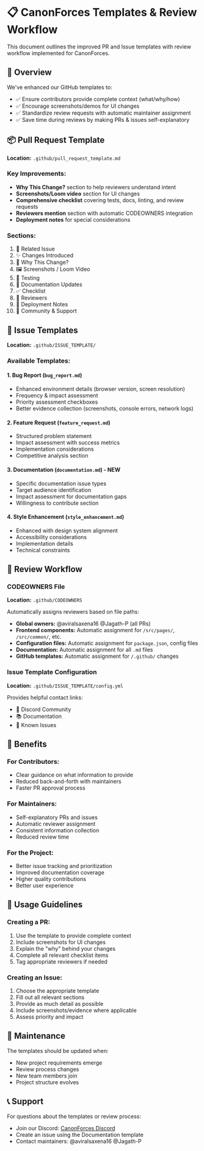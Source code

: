 # 📋 CanonForces Templates & Review Workflow

This document outlines the improved PR and Issue templates with review workflow implemented for CanonForces.

## 🎯 Overview

We've enhanced our GitHub templates to:
- ✅ Ensure contributors provide complete context (what/why/how)
- ✅ Encourage screenshots/demos for UI changes
- ✅ Standardize review requests with automatic maintainer assignment
- ✅ Save time during reviews by making PRs & issues self-explanatory

## 📦 Pull Request Template

**Location:** `.github/pull_request_template.md`

### Key Improvements:
- **Why This Change?** section to help reviewers understand intent
- **Screenshots/Loom video** section for UI changes
- **Comprehensive checklist** covering tests, docs, linting, and review requests
- **Reviewers mention** section with automatic CODEOWNERS integration
- **Deployment notes** for special considerations

### Sections:
1. 📌 Related Issue
2. ✨ Changes Introduced
3. 🤔 Why This Change?
4. 🖼️ Screenshots / Loom Video
5. 🧪 Testing
6. 📝 Documentation Updates
7. ✅ Checklist
8. 👥 Reviewers
9. 🚀 Deployment Notes
10. 💬 Community & Support

## 🐛 Issue Templates

**Location:** `.github/ISSUE_TEMPLATE/`

### Available Templates:

#### 1. Bug Report (`bug_report.md`)
- Enhanced environment details (browser version, screen resolution)
- Frequency & impact assessment
- Priority assessment checkboxes
- Better evidence collection (screenshots, console errors, network logs)

#### 2. Feature Request (`feature_request.md`)
- Structured problem statement
- Impact assessment with success metrics
- Implementation considerations
- Competitive analysis section

#### 3. Documentation (`documentation.md`) - **NEW**
- Specific documentation issue types
- Target audience identification
- Impact assessment for documentation gaps
- Willingness to contribute section

#### 4. Style Enhancement (`style_enhancement.md`)
- Enhanced with design system alignment
- Accessibility considerations
- Implementation details
- Technical constraints

## 👥 Review Workflow

### CODEOWNERS File
**Location:** `.github/CODEOWNERS`

Automatically assigns reviewers based on file paths:
- **Global owners:** @aviralsaxena16 @Jagath-P (all PRs)
- **Frontend components:** Automatic assignment for `/src/pages/`, `/src/common/`, etc.
- **Configuration files:** Automatic assignment for `package.json`, config files
- **Documentation:** Automatic assignment for all `.md` files
- **GitHub templates:** Automatic assignment for `/.github/` changes

### Issue Template Configuration
**Location:** `.github/ISSUE_TEMPLATE/config.yml`

Provides helpful contact links:
- 💬 Discord Community
- 📚 Documentation
- 🐛 Known Issues

## 🚀 Benefits

### For Contributors:
- Clear guidance on what information to provide
- Reduced back-and-forth with maintainers
- Faster PR approval process

### For Maintainers:
- Self-explanatory PRs and issues
- Automatic reviewer assignment
- Consistent information collection
- Reduced review time

### For the Project:
- Better issue tracking and prioritization
- Improved documentation coverage
- Higher quality contributions
- Better user experience

## 📝 Usage Guidelines

### Creating a PR:
1. Use the template to provide complete context
2. Include screenshots for UI changes
3. Explain the "why" behind your changes
4. Complete all relevant checklist items
5. Tag appropriate reviewers if needed

### Creating an Issue:
1. Choose the appropriate template
2. Fill out all relevant sections
3. Provide as much detail as possible
4. Include screenshots/evidence where applicable
5. Assess priority and impact

## 🔧 Maintenance

The templates should be updated when:
- New project requirements emerge
- Review process changes
- New team members join
- Project structure evolves

## 📞 Support

For questions about the templates or review process:
- Join our Discord: [CanonForces Discord](https://discord.gg/4YnYtVeF)
- Create an issue using the Documentation template
- Contact maintainers: @aviralsaxena16 @Jagath-P
